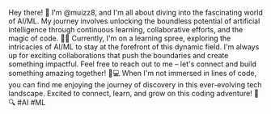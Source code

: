 Hey there! 👋 I'm @muizz8, and I'm all about diving into the fascinating world of AI/ML. My journey involves unlocking the boundless potential of artificial intelligence through continuous learning, collaborative efforts, and the magic of code. 🚀✨ Currently, I'm on a learning spree, exploring the intricacies of AI/ML to stay at the forefront of this dynamic field. I'm always up for exciting collaborations that push the boundaries and create something impactful. Feel free to reach out to me – let's connect and build something amazing together! 🌱💻 When I'm not immersed in lines of code, you can find me enjoying the journey of discovery in this ever-evolving tech landscape. Excited to connect, learn, and grow on this coding adventure! 🌟🔍 #AI #ML 
